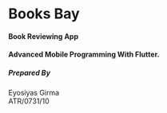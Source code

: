 # Books Bay
#### Book Reviewing App
#### Advanced Mobile Programming With Flutter.
##### Prepared By
Eyosiyas Girma <br/>
ATR/0731/10 <br/>
